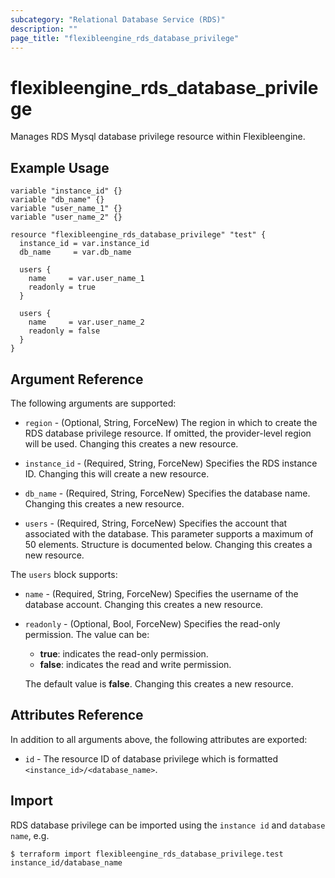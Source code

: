 ```yaml
---
subcategory: "Relational Database Service (RDS)"
description: ""
page_title: "flexibleengine_rds_database_privilege"
---
```


# flexibleengine_rds_database_privilege

Manages RDS Mysql database privilege resource within Flexibleengine.

## Example Usage

```hcl
variable "instance_id" {}
variable "db_name" {}
variable "user_name_1" {}
variable "user_name_2" {}

resource "flexibleengine_rds_database_privilege" "test" {
  instance_id = var.instance_id
  db_name     = var.db_name

  users {
    name     = var.user_name_1
    readonly = true
  }

  users {
    name     = var.user_name_2
    readonly = false
  }
}
```

## Argument Reference

The following arguments are supported:

* `region` - (Optional, String, ForceNew) The region in which to create the RDS database privilege resource. If omitted,
  the provider-level region will be used. Changing this creates a new resource.

* `instance_id` - (Required, String, ForceNew) Specifies the RDS instance ID. Changing this will create a new resource.

* `db_name` - (Required, String, ForceNew) Specifies the database name. Changing this creates a new resource.

* `users` - (Required, String, ForceNew) Specifies the account that associated with the database. This parameter supports
  a maximum of 50 elements. Structure is documented below. Changing this creates a new resource.

The `users` block supports:

* `name` - (Required, String, ForceNew) Specifies the username of the database account. Changing this creates a new resource.

* `readonly` - (Optional, Bool, ForceNew) Specifies the read-only permission. The value can be:
  + **true**: indicates the read-only permission.
  + **false**: indicates the read and write permission.

  The default value is **false**. Changing this creates a new resource.

## Attributes Reference

In addition to all arguments above, the following attributes are exported:

* `id` - The resource ID of database privilege which is formatted `<instance_id>/<database_name>`.

## Import

RDS database privilege can be imported using the `instance id` and `database name`, e.g.

```
$ terraform import flexibleengine_rds_database_privilege.test instance_id/database_name
```
